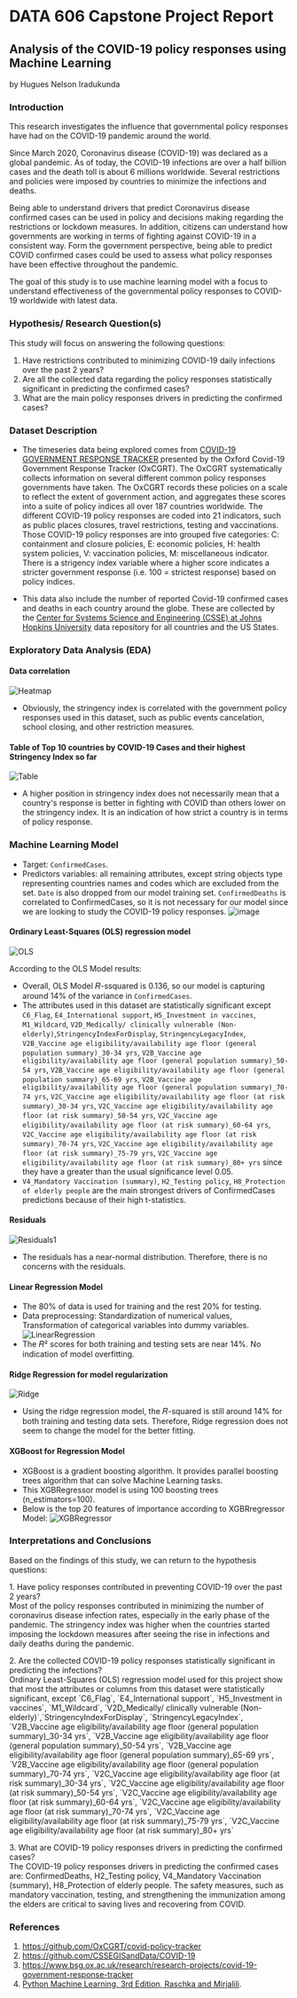 # DATA 606 Capstone Project Report

## Analysis of the COVID-19 policy responses using Machine Learning

by Hugues Nelson Iradukunda

### Introduction

This research investigates the influence that governmental policy responses have had on the COVID-19 pandemic around the world.

Since March 2020, Coronavirus disease (COVID-19) was declared as a global pandemic.
As of today, the COVID-19 infections are over a half billion cases and the death toll is about 6 millions worldwide.
Several restrictions and policies were imposed by countries to minimize the infections and deaths.

Being able to understand drivers that predict Coronavirus disease confirmed cases can be used in policy and decisions making regarding the restrictions or lockdown measures. In addition, citizens can understand how governments are working in terms of fighting against COVID-19 in a consistent way. 
Form the government perspective, being able to predict COVID confirmed cases could be used to assess what policy responses have been effective throughout the pandemic.

The goal of this study is to use machine learning model with a focus to understand effectiveness of the governmental policy responses to COVID-19 worldwide with latest data.

### Hypothesis/ Research Question(s)

This study will focus on answering the following questions:

1. Have restrictions contributed to minimizing COVID-19 daily infections over the past 2 years?
2. Are all the collected data regarding the policy responses statistically significant in predicting the confirmed cases?
3. What are the main policy responses drivers in predicting the confirmed cases?

### Dataset Description

- The timeseries data being explored comes from [COVID-19 GOVERNMENT RESPONSE TRACKER](https://github.com/OxCGRT/covid-policy-tracker) presented by the Oxford Covid-19 Government Response Tracker (OxCGRT). 
The OxCGRT systematically collects information on several different common policy responses governments have taken.
The OxCGRT records these policies on a scale to reflect the extent of government action, and aggregates these scores into a suite of policy indices all over 187 countries worldwide.
The different COVID-19 policy responses are coded into 21 indicators, such as public places closures, travel restrictions, testing and vaccinations.
Those COVID-19 policy responses are into grouped five categories:
C: containment and closure policies,
E: economic policies,
H: health system policies,
V: vaccination policies,
M: miscellaneous indicator.
There is a strigency index variable where a higher score indicates a stricter government response (i.e. 100 = strictest response) based on policy indices. 

- This data also include the number of reported Covid-19 confirmed cases and deaths in each country around the globe. 
These are collected by the [Center for Systems Science and Engineering (CSSE) at Johns Hopkins University](https://github.com/CSSEGISandData/COVID-19) data repository for all countries and the US States.
</p>

### Exploratory Data Analysis (EDA)

#### Data correlation 
![Heatmap](https://github.com/IradukundaHN/Hugues_DATA606/blob/main/Images/Heatmap.png?raw=true)
- Obviously, the stringency index is correlated with the government policy responses used in this dataset, such as public events cancelation, school closing, and other restriction measures.

#### Table of Top 10 countries by COVID-19 Cases and their highest Stringency Index so far
![Table](https://github.com/IradukundaHN/Hugues_DATA606/blob/main/Images/Top10ConfirmedCasesandStringencyIndex.png?raw=true)
- A higher position in stringency index does not necessarily mean that a country's response is better in fighting with COVID than others lower on the stringency index. It is an indication of how strict a country is in terms of policy response.

### Machine Learning Model
- Target: `ConfirmedCases`. 
- Predictors variables: all remaining attributes, except string objects type representing countries names and codes which are excluded from the set. 
`Date` is also dropped from our model training set.
`ConfirmedDeaths` is correlated to ConfirmedCases, so it is not necessary for our model since we are looking to study the COVID-19 policy responses.
![image](https://user-images.githubusercontent.com/59127471/169708412-a2aaab75-a508-406e-9aec-370b5c902ef8.png)


#### Ordinary Least-Squares (OLS) regression model
![OLS](https://github.com/IradukundaHN/Hugues_DATA606/blob/main/Images/OLS.png?raw=true)

<p>
According to the OLS Model results:

- Overall, OLS Model  𝑅-ssquared  is 0.136, so our model is capturing around 14% of the variance in `ConfirmedCases`.
- The attributes used in this dataset are statistically significant except `C6_Flag`, `E4_International support`, `H5_Investment in vaccines`, `M1_Wildcard`, `V2D_Medically/ clinically vulnerable (Non-elderly)`,`StringencyIndexForDisplay`,
`StringencyLegacyIndex`,
`V2B_Vaccine age eligibility/availability age floor (general population summary)_30-34 yrs`,
`V2B_Vaccine age eligibility/availability age floor (general population summary)_50-54 yrs`,
`V2B_Vaccine age eligibility/availability age floor (general population summary)_65-69 yrs`,
`V2B_Vaccine age eligibility/availability age floor (general population summary)_70-74 yrs`,
`V2C_Vaccine age eligibility/availability age floor (at risk summary)_30-34 yrs`,
`V2C_Vaccine age eligibility/availability age floor (at risk summary)_50-54 yrs`,
`V2C_Vaccine age eligibility/availability age floor (at risk summary)_60-64 yrs`,
`V2C_Vaccine age eligibility/availability age floor (at risk summary)_70-74 yrs`,
`V2C_Vaccine age eligibility/availability age floor (at risk summary)_75-79 yrs`,
`V2C_Vaccine age eligibility/availability age floor (at risk summary)_80+ yrs` since they have a greater than the usual significance level 0.05.
- `V4_Mandatory Vaccination (summary)`, `H2_Testing policy`, `H8_Protection of elderly people` are the main strongest drivers of ConfirmedCases predictions because of their high t-statistics.
</p>

#### Residuals
![Residuals1](https://github.com/IradukundaHN/Hugues_DATA606/blob/main/Images/ResidualDistribution.png?raw=true)
- The residuals has a near-normal distribution. Therefore, there is no concerns with the residuals.

#### Linear Regression Model
- The 80% of data is used for training and the rest 20% for testing.
- Data preprocessing: 
Standardization of numerical values,
Transformation of categorical variables into dummy variables.
![LinearRegression](https://github.com/IradukundaHN/Hugues_DATA606/blob/main/Images/LinearRegression.png?raw=true)
- The 𝑅² scores for both training and testing sets are near 14%.
No indication of model overfitting.


#### Ridge Regression for model regularization
![Ridge](https://github.com/IradukundaHN/Hugues_DATA606/blob/main/Images/RidgeRegression.png?raw=true)

- Using the ridge regression model, the  𝑅-squared  is still around 14% for both training and testing data sets. Therefore, Ridge regression does not seem to change the model for the better fitting. 

#### XGBoost for Regression Model
- XGBoost is a gradient boosting algorithm. It provides parallel boosting trees algorithm that can solve Machine Learning tasks. 
- This XGBRegressor model is using 100 boosting trees (n_estimators=100).
- Below is the top 20 features of importance according to XGBRregressor Model:
![XGBRegressor](https://github.com/IradukundaHN/Hugues_DATA606/blob/main/Images/XGBRegressor.png?raw=true)

### Interpretations and Conclusions
Based on the findings of this study, we can return to the hypothesis questions:
<p>
1. Have policy responses contributed in preventing COVID-19 over the past 2 years?
<br>
  Most of the policy responses contributed in minimizing the number of coronavirus disease infection rates, especially in the early phase of the pandemic. The stringency index was higher when the countries started imposing the lockdown measures after seeing the rise in infections and daily deaths during the pandemic.
</p>
<p>
2. Are the collected COVID-19 policy responses statistically significant in predicting the infections?
<br>
Ordinary Least-Squares (OLS) regression model used for this project show that most the attributes or columns from this dataset were statistically significant, except  
`C6_Flag`, `E4_International support`, `H5_Investment in vaccines`, `M1_Wildcard`, `V2D_Medically/ clinically vulnerable (Non-elderly)`,`StringencyIndexForDisplay`,
`StringencyLegacyIndex`,
`V2B_Vaccine age eligibility/availability age floor (general population summary)_30-34 yrs`,
`V2B_Vaccine age eligibility/availability age floor (general population summary)_50-54 yrs`,
`V2B_Vaccine age eligibility/availability age floor (general population summary)_65-69 yrs`,
`V2B_Vaccine age eligibility/availability age floor (general population summary)_70-74 yrs`,
`V2C_Vaccine age eligibility/availability age floor (at risk summary)_30-34 yrs`,
`V2C_Vaccine age eligibility/availability age floor (at risk summary)_50-54 yrs`,
`V2C_Vaccine age eligibility/availability age floor (at risk summary)_60-64 yrs`,
`V2C_Vaccine age eligibility/availability age floor (at risk summary)_70-74 yrs`,
`V2C_Vaccine age eligibility/availability age floor (at risk summary)_75-79 yrs`,
`V2C_Vaccine age eligibility/availability age floor (at risk summary)_80+ yrs`
</p>
<p>
3. What are COVID-19 policy responses drivers in predicting the confirmed cases?
<br>
The COVID-19 policy responses drivers in predicting the confirmed cases are: ConfirmedDeaths, H2_Testing policy, V4_Mandatory Vaccination (summary), H8_Protection of elderly people.
The safety measures, such as mandatory vaccination, testing, and strengthening the immunization among the elders are critical to saving lives and recovering from COVID.
</p>

### References
1. https://github.com/OxCGRT/covid-policy-tracker
2. https://github.com/CSSEGISandData/COVID-19
3. https://www.bsg.ox.ac.uk/research/research-projects/covid-19-government-response-tracker
4. [Python Machine Learning, 3rd Edition, Raschka and Mirjalili](https://www.packtpub.com/product/python-machine-learning-third-edition/9781789955750).

